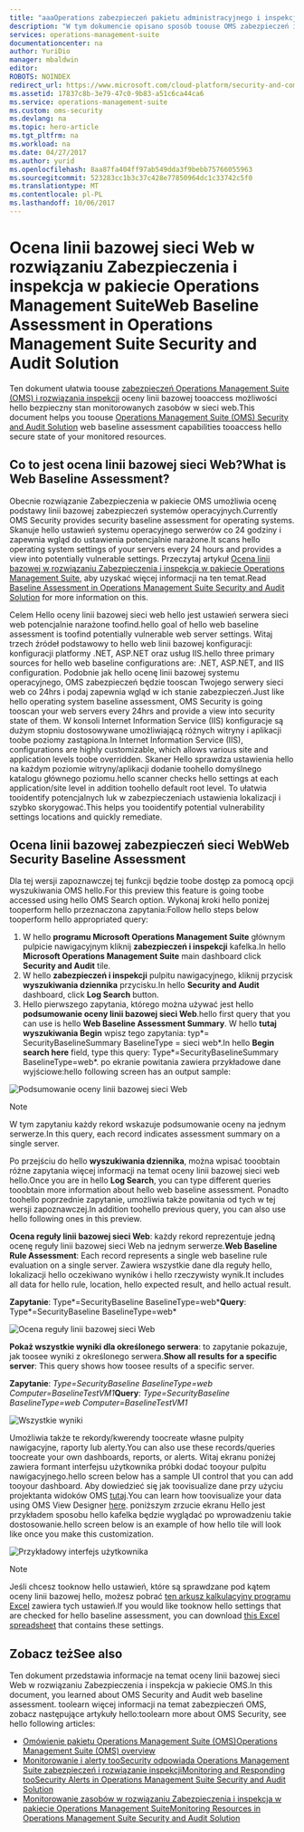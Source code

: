 ```yaml
---
title: "aaaOperations zabezpieczeń pakietu administracyjnego i inspekcji rozwiązanie sieci Web bazową | Dokumentacja firmy Microsoft"
description: "W tym dokumencie opisano sposób toouse OMS zabezpieczeń i inspekcji rozwiązania tooperform oceny linii bazowej sieci web, wszystkich serwerów sieci web monitorowane w celu zgodności i zabezpieczeń."
services: operations-management-suite
documentationcenter: na
author: YuriDio
manager: mbaldwin
editor: 
ROBOTS: NOINDEX
redirect_url: https://www.microsoft.com/cloud-platform/security-and-compliance
ms.assetid: 17837c8b-3e79-47c0-9b83-a51c6ca44ca6
ms.service: operations-management-suite
ms.custom: oms-security
ms.devlang: na
ms.topic: hero-article
ms.tgt_pltfrm: na
ms.workload: na
ms.date: 04/27/2017
ms.author: yurid
ms.openlocfilehash: 8aa87fa404ff97ab549dda3f9bebb75766055963
ms.sourcegitcommit: 523283cc1b3c37c428e77850964dc1c33742c5f0
ms.translationtype: MT
ms.contentlocale: pl-PL
ms.lasthandoff: 10/06/2017
---
```

# <a name="web-baseline-assessment-in-operations-management-suite-security-and-audit-solution"></a><span data-ttu-id="858ab-103">Ocena linii bazowej sieci Web w rozwiązaniu Zabezpieczenia i inspekcja w pakiecie Operations Management Suite</span><span class="sxs-lookup"><span data-stu-id="858ab-103">Web Baseline Assessment in Operations Management Suite Security and Audit Solution</span></span>
<span data-ttu-id="858ab-104">Ten dokument ułatwia toouse [zabezpieczeń Operations Management Suite (OMS) i rozwiązania inspekcji](operations-management-suite-overview.md) oceny linii bazowej tooaccess możliwości hello bezpieczny stan monitorowanych zasobów w sieci web.</span><span class="sxs-lookup"><span data-stu-id="858ab-104">This document helps you toouse [Operations Management Suite (OMS) Security and Audit Solution](operations-management-suite-overview.md) web baseline assessment capabilities tooaccess hello secure state of your monitored resources.</span></span>

## <a name="what-is-web-baseline-assessment"></a><span data-ttu-id="858ab-105">Co to jest ocena linii bazowej sieci Web?</span><span class="sxs-lookup"><span data-stu-id="858ab-105">What is Web Baseline Assessment?</span></span>
<span data-ttu-id="858ab-106">Obecnie rozwiązanie Zabezpieczenia w pakiecie OMS umożliwia ocenę podstawy linii bazowej zabezpieczeń systemów operacyjnych.</span><span class="sxs-lookup"><span data-stu-id="858ab-106">Currently OMS Security provides security baseline assessment for operating systems.</span></span> <span data-ttu-id="858ab-107">Skanuje hello ustawień systemu operacyjnego serwerów co 24 godziny i zapewnia wgląd do ustawienia potencjalnie narażone.</span><span class="sxs-lookup"><span data-stu-id="858ab-107">It scans hello operating system settings of your servers every 24 hours and provides a view into potentially vulnerable settings.</span></span> <span data-ttu-id="858ab-108">Przeczytaj artykuł [Ocena linii bazowej w rozwiązaniu Zabezpieczenia i inspekcja w pakiecie Operations Management Suite](oms-security-baseline.md), aby uzyskać więcej informacji na ten temat.</span><span class="sxs-lookup"><span data-stu-id="858ab-108">Read [Baseline Assessment in Operations Management Suite Security and Audit Solution](oms-security-baseline.md) for more information on this.</span></span>

<span data-ttu-id="858ab-109">Celem Hello oceny linii bazowej sieci web hello jest ustawień serwera sieci web potencjalnie narażone toofind.</span><span class="sxs-lookup"><span data-stu-id="858ab-109">hello goal of hello web baseline assessment is toofind potentially vulnerable web server settings.</span></span> <span data-ttu-id="858ab-110">Witaj trzech źródeł podstawowy to hello web linii bazowej konfiguracji: konfiguracji platformy .NET, ASP.NET oraz usług IIS.</span><span class="sxs-lookup"><span data-stu-id="858ab-110">hello three primary sources for hello web baseline configurations are: .NET, ASP.NET, and IIS configuration.</span></span>  <span data-ttu-id="858ab-111">Podobnie jak hello ocenę linii bazowej systemu operacyjnego, OMS zabezpieczeń będzie tooscan Twojego serwery sieci web co 24hrs i podaj zapewnia wgląd w ich stanie zabezpieczeń.</span><span class="sxs-lookup"><span data-stu-id="858ab-111">Just like hello operating system baseline assessment, OMS Security is going tooscan your web servers every 24hrs and provide a view into security state of them.</span></span>  <span data-ttu-id="858ab-112">W konsoli Internet Information Service (IIS) konfiguracje są dużym stopniu dostosowywane umożliwiającą różnych witryny i aplikacji toobe poziomy zastąpiona.</span><span class="sxs-lookup"><span data-stu-id="858ab-112">In Internet Information Service (IIS), configurations are highly customizable, which allows various site and application levels toobe overridden.</span></span> <span data-ttu-id="858ab-113">Skaner Hello sprawdza ustawienia hello na każdym poziomie witryny/aplikacji dodanie toohello domyślnego katalogu głównego poziomu.</span><span class="sxs-lookup"><span data-stu-id="858ab-113">hello scanner checks hello settings at each application/site level in addition toohello default root level.</span></span> <span data-ttu-id="858ab-114">To ułatwia tooidentify potencjalnych luk w zabezpieczeniach ustawienia lokalizacji i szybko skorygować.</span><span class="sxs-lookup"><span data-stu-id="858ab-114">This helps you tooidentify potential vulnerability settings locations and quickly remediate.</span></span>


## <a name="web-security-baseline-assessment"></a><span data-ttu-id="858ab-115">Ocena linii bazowej zabezpieczeń sieci Web</span><span class="sxs-lookup"><span data-stu-id="858ab-115">Web Security Baseline Assessment</span></span>
<span data-ttu-id="858ab-116">Dla tej wersji zapoznawczej tej funkcji będzie toobe dostęp za pomocą opcji wyszukiwania OMS hello.</span><span class="sxs-lookup"><span data-stu-id="858ab-116">For this preview this feature is going toobe accessed using hello OMS Search option.</span></span> <span data-ttu-id="858ab-117">Wykonaj kroki hello poniżej tooperform hello przeznaczona zapytania:</span><span class="sxs-lookup"><span data-stu-id="858ab-117">Follow hello steps below tooperform hello appropriated query:</span></span>

1. <span data-ttu-id="858ab-118">W hello **programu Microsoft Operations Management Suite** głównym pulpicie nawigacyjnym kliknij **zabezpieczeń i inspekcji** kafelka.</span><span class="sxs-lookup"><span data-stu-id="858ab-118">In hello **Microsoft Operations Management Suite** main dashboard click **Security and Audit** tile.</span></span>
2. <span data-ttu-id="858ab-119">W hello **zabezpieczeń i inspekcji** pulpitu nawigacyjnego, kliknij przycisk **wyszukiwania dziennika** przycisku.</span><span class="sxs-lookup"><span data-stu-id="858ab-119">In hello **Security and Audit** dashboard, click **Log Search** button.</span></span>
3. <span data-ttu-id="858ab-120">Hello pierwszego zapytania, którego można używać jest hello **podsumowanie oceny linii bazowej sieci Web**.</span><span class="sxs-lookup"><span data-stu-id="858ab-120">hello first query that you can use is hello **Web Baseline Assessment Summary**.</span></span> <span data-ttu-id="858ab-121">W hello **tutaj wyszukiwania Begin** wpisz tego zapytania: typ*= SecurityBaselineSummary BaselineType = sieci web*.</span><span class="sxs-lookup"><span data-stu-id="858ab-121">In hello **Begin search here** field, type this query: Type*=SecurityBaselineSummary BaselineType=web*.</span></span> <span data-ttu-id="858ab-122">po ekranie powitania zawiera przykładowe dane wyjściowe:</span><span class="sxs-lookup"><span data-stu-id="858ab-122">hello following screen has an output sample:</span></span>

![Podsumowanie oceny linii bazowej sieci Web](./media/oms-security-web-baseline/oms-security-web-baseline-fig1-new.png)

> [!NOTE]
> <span data-ttu-id="858ab-124">W tym zapytaniu każdy rekord wskazuje podsumowanie oceny na jednym serwerze.</span><span class="sxs-lookup"><span data-stu-id="858ab-124">In this query, each record indicates assessment summary on a single server.</span></span>

<span data-ttu-id="858ab-125">Po przejściu do hello **wyszukiwania dziennika**, można wpisać tooobtain różne zapytania więcej informacji na temat oceny linii bazowej sieci web hello.</span><span class="sxs-lookup"><span data-stu-id="858ab-125">Once you are in hello **Log Search**, you can type different queries tooobtain more information about hello web baseline assessment.</span></span> <span data-ttu-id="858ab-126">Ponadto toohello poprzednie zapytanie, umożliwia także powitania od tych w tej wersji zapoznawczej.</span><span class="sxs-lookup"><span data-stu-id="858ab-126">In addition toohello previous query, you can also use hello following ones in this preview.</span></span>

<span data-ttu-id="858ab-127">**Ocena reguły linii bazowej sieci Web**: każdy rekord reprezentuje jedną ocenę reguły linii bazowej sieci Web na jednym serwerze.</span><span class="sxs-lookup"><span data-stu-id="858ab-127">**Web Baseline Rule Assessment**: Each record represents a single web baseline rule evaluation on a single server.</span></span> <span data-ttu-id="858ab-128">Zawiera wszystkie dane dla reguły hello, lokalizacji hello oczekiwano wyników i hello rzeczywisty wynik.</span><span class="sxs-lookup"><span data-stu-id="858ab-128">It includes all data for hello rule, location, hello expected result, and hello actual result.</span></span>

<span data-ttu-id="858ab-129">**Zapytanie**: Type*=SecurityBaseline BaselineType=web*</span><span class="sxs-lookup"><span data-stu-id="858ab-129">**Query**: Type*=SecurityBaseline BaselineType=web*</span></span>

![Ocena reguły linii bazowej sieci Web](./media/oms-security-web-baseline/oms-security-web-baseline-fig2.png)

<span data-ttu-id="858ab-131">**Pokaż wszystkie wyniki dla określonego serwera**: to zapytanie pokazuje, jak toosee wyniki z określonego serwera.</span><span class="sxs-lookup"><span data-stu-id="858ab-131">**Show all results for a specific server**: This query shows how toosee results of a specific server.</span></span>

<span data-ttu-id="858ab-132">**Zapytanie**: *Type=SecurityBaseline BaselineType=web Computer=BaselineTestVM1*</span><span class="sxs-lookup"><span data-stu-id="858ab-132">**Query**: *Type=SecurityBaseline BaselineType=web Computer=BaselineTestVM1*</span></span>

![Wszystkie wyniki](./media/oms-security-web-baseline/oms-security-web-baseline-fig3.png)

<span data-ttu-id="858ab-134">Umożliwia także te rekordy/kwerendy toocreate własne pulpity nawigacyjne, raporty lub alerty.</span><span class="sxs-lookup"><span data-stu-id="858ab-134">You can also use these records/queries toocreate your own dashboards, reports, or alerts.</span></span> <span data-ttu-id="858ab-135">Witaj ekranu poniżej zawiera formant interfejsu użytkownika próbki dodać tooyour pulpitu nawigacyjnego.</span><span class="sxs-lookup"><span data-stu-id="858ab-135">hello screen below has a sample UI control that you can add tooyour dashboard.</span></span> <span data-ttu-id="858ab-136">Aby dowiedzieć się jak toovisualize dane przy użyciu projektanta widoków OMS [tutaj](https://blogs.technet.microsoft.com/msoms/2016/06/30/oms-view-designer-visualize-your-data-your-way/).</span><span class="sxs-lookup"><span data-stu-id="858ab-136">You can learn how toovisualize your data using OMS View Designer [here](https://blogs.technet.microsoft.com/msoms/2016/06/30/oms-view-designer-visualize-your-data-your-way/).</span></span> <span data-ttu-id="858ab-137">poniższym zrzucie ekranu Hello jest przykładem sposobu hello kafelka będzie wyglądać po wprowadzeniu takie dostosowanie.</span><span class="sxs-lookup"><span data-stu-id="858ab-137">hello screen below is an example of how hello tile will look like once you make this customization.</span></span>

![Przykładowy interfejs użytkownika](./media/oms-security-web-baseline/oms-security-web-baseline-fig4.png)

> [!NOTE]
> <span data-ttu-id="858ab-139">Jeśli chcesz tooknow hello ustawień, które są sprawdzane pod kątem oceny linii bazowej hello, możesz pobrać [ten arkusz kalkulacyjny programu Excel](https://gallery.technet.microsoft.com/OMS-Web-Baseline-1e811690) zawiera tych ustawień.</span><span class="sxs-lookup"><span data-stu-id="858ab-139">If you would like tooknow hello settings that are checked for hello baseline assessment, you can download [this Excel spreadsheet](https://gallery.technet.microsoft.com/OMS-Web-Baseline-1e811690) that contains these settings.</span></span>

## <a name="see-also"></a><span data-ttu-id="858ab-140">Zobacz też</span><span class="sxs-lookup"><span data-stu-id="858ab-140">See also</span></span>
<span data-ttu-id="858ab-141">Ten dokument przedstawia informacje na temat oceny linii bazowej sieci Web w rozwiązaniu Zabezpieczenia i inspekcja w pakiecie OMS.</span><span class="sxs-lookup"><span data-stu-id="858ab-141">In this document, you learned about OMS Security and Audit web baseline assessment.</span></span> <span data-ttu-id="858ab-142">toolearn więcej informacji na temat zabezpieczeń OMS, zobacz następujące artykuły hello:</span><span class="sxs-lookup"><span data-stu-id="858ab-142">toolearn more about OMS Security, see hello following articles:</span></span>

* [<span data-ttu-id="858ab-143">Omówienie pakietu Operations Management Suite (OMS)</span><span class="sxs-lookup"><span data-stu-id="858ab-143">Operations Management Suite (OMS) overview</span></span>](operations-management-suite-overview.md)
* [<span data-ttu-id="858ab-144">Monitorowanie i alerty tooSecurity odpowiada Operations Management Suite zabezpieczeń i rozwiązanie inspekcji</span><span class="sxs-lookup"><span data-stu-id="858ab-144">Monitoring and Responding tooSecurity Alerts in Operations Management Suite Security and Audit Solution</span></span>](oms-security-responding-alerts.md)
* [<span data-ttu-id="858ab-145">Monitorowanie zasobów w rozwiązaniu Zabezpieczenia i inspekcja w pakiecie Operations Management Suite</span><span class="sxs-lookup"><span data-stu-id="858ab-145">Monitoring Resources in Operations Management Suite Security and Audit Solution</span></span>](oms-security-monitoring-resources.md)

